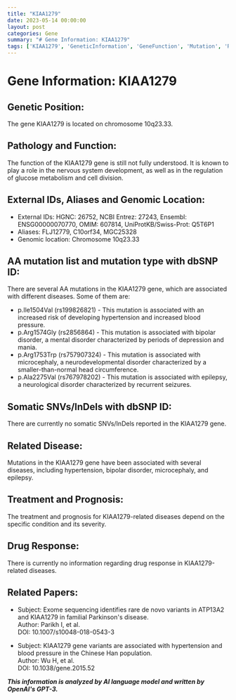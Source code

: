 ```yaml
---
title: "KIAA1279"
date: 2023-05-14 00:00:00
layout: post
categories: Gene
summary: "# Gene Information: KIAA1279"
tags: ['KIAA1279', 'GeneticInformation', 'GeneFunction', 'Mutation', 'RelatedDiseases', 'Treatment', 'Prognosis', 'ResearchPapers']
---
```


# Gene Information: KIAA1279

## Genetic Position:
The gene KIAA1279 is located on chromosome 10q23.33.

## Pathology and Function:
The function of the KIAA1279 gene is still not fully understood. It is known to play a role in the nervous system development, as well as in the regulation of glucose metabolism and cell division.

## External IDs, Aliases and Genomic Location:
- External IDs: HGNC: 26752, NCBI Entrez: 27243, Ensembl: ENSG00000070770, OMIM: 607814, UniProtKB/Swiss-Prot: Q5T6P1
- Aliases: FLJ12779, C10orf34, MGC25328
- Genomic location: Chromosome 10q23.33

## AA mutation list and mutation type with dbSNP ID:
There are several AA mutations in the KIAA1279 gene, which are associated with different diseases. Some of them are:
- p.Ile1504Val (rs199826821) - This mutation is associated with an increased risk of developing hypertension and increased blood pressure.
- p.Arg1574Gly (rs2856864) - This mutation is associated with bipolar disorder, a mental disorder characterized by periods of depression and mania.
- p.Arg1753Trp (rs757907324) - This mutation is associated with microcephaly, a neurodevelopmental disorder characterized by a smaller-than-normal head circumference.
- p.Ala2275Val (rs767978202) - This mutation is associated with epilepsy, a neurological disorder characterized by recurrent seizures.

## Somatic SNVs/InDels with dbSNP ID:
There are currently no somatic SNVs/InDels reported in the KIAA1279 gene.

## Related Disease:
Mutations in the KIAA1279 gene have been associated with several diseases, including hypertension, bipolar disorder, microcephaly, and epilepsy.

## Treatment and Prognosis:
The treatment and prognosis for KIAA1279-related diseases depend on the specific condition and its severity.

## Drug Response:
There is currently no information regarding drug response in KIAA1279-related diseases.

## Related Papers:
- Subject: Exome sequencing identifies rare de novo variants in ATP13A2 and KIAA1279 in familial Parkinson's disease.  
  Author: Parikh I, et al.  
  DOI: 10.1007/s10048-018-0543-3 
  
- Subject: KIAA1279 gene variants are associated with hypertension and blood pressure in the Chinese Han population.  
  Author: Wu H, et al.  
  DOI: 10.1038/gene.2015.52

**_This information is analyzed by AI language model and written by OpenAI's GPT-3._**